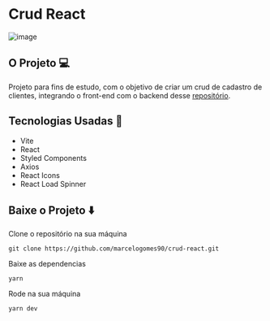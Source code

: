 # Crud React

![image](https://user-images.githubusercontent.com/94990663/202347423-48908858-29dd-4667-b20a-013e0be2ac43.png)

## O Projeto :computer:

Projeto para fins de estudo, com o objetivo de criar um crud de cadastro de clientes, integrando o front-end com o backend desse [repositório](https://github.com/marcelogomes90/api-node-sequelize).

## Tecnologias Usadas :hammer:

- Vite
- React
- Styled Components
- Axios
- React Icons
- React Load Spinner

## Baixe o Projeto :arrow_down:

Clone o repositório na sua máquina

```git clone https://github.com/marcelogomes90/crud-react.git```

Baixe as dependencias 

```yarn```

Rode na sua máquina

```yarn dev```
